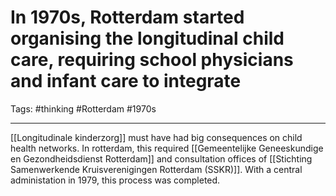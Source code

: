 # In 1970s, Rotterdam started organising the longitudinal child care, requiring school physicians and infant care to integrate
Tags: #thinking #Rotterdam #1970s 

---

[[Longitudinale kinderzorg]] must have had big consequences on child health networks. In rotterdam, this required [[Gemeentelijke Geneeskundige en Gezondheidsdienst Rotterdam]] and consultation offices of [[Stichting Samenwerkende Kruisverenigingen Rotterdam (SSKR)]]. With a central administation in 1979, this process was completed.